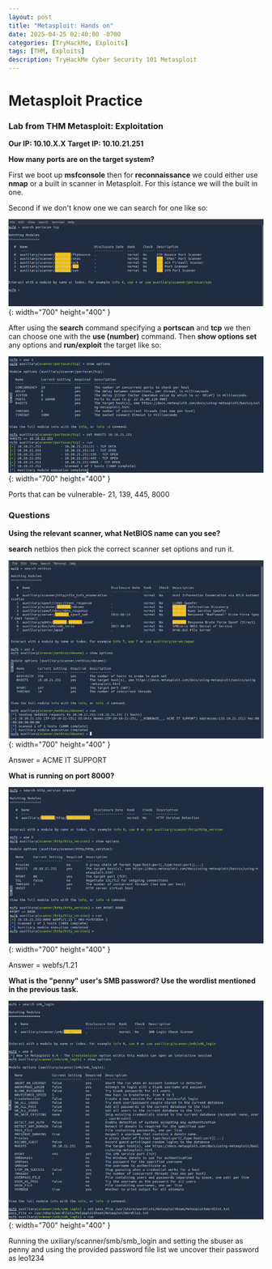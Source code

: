 ```yaml
---
layout: post
title: "Metasploit: Hands on"
date: 2025-04-25 02:40:00 -0700
categories: [TryHackMe, Exploits]
tags: [THM, Exploits]
description: TryHackMe Cyber Security 101 Metasploit
---
```

# Metasploit Practice

### Lab from THM Metasploit: Exploitation

**Our IP: 10.10.X.X**
**Target IP: 10.10.21.251**

**How many ports are on the target system?**

First we boot up **msfconsole** then for **reconnaissance** we could either use **nmap** or a built in scanner in Metasploit. For this istance we will the built in one. 

Second if we don't know one we can search for one like so:

![Desktop View](/assets/img/THM-Metasploit/THM-8.png){: width="700" height="400" }

After using the **search** command specifying a **portscan** and **tcp** we then can choose one with the **use (number)** command. Then **show options** **set** any options and **run/exploit** the target like so:

![Desktop View](/assets/img/THM-Metasploit/THM-9.png){: width="700" height="400" }

Ports that can be vulnerable- 21, 139, 445, 8000

### Questions

**Using the relevant scanner, what NetBIOS name can you see?**

**search** netbios then pick the correct scanner set options and run it.

![Desktop View](/assets/img/THM-Metasploit/THM-10.png){: width="700" height="400" }

Answer = ACME IT SUPPORT

**What is running on port 8000?**

![Desktop View](/assets/img/THM-Metasploit/THM-11.png){: width="700" height="400" }

Answer = webfs/1.21

**What is the "penny" user's SMB password? Use the wordlist mentioned in the previous task.**

![Desktop View](/assets/img/THM-Metasploit/THM-12.png){: width="700" height="400" }

Running the uxiliary/scanner/smb/smb_login and setting the sbuser as penny and using the provided password file list we uncover their password as leo1234